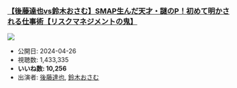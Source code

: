 ### [【後藤達也vs鈴木おさむ】SMAP生んだ天才・謎のP！初めて明かされる仕事術【リスクマネジメントの鬼】](https://www.youtube.com/watch?v=7PgJY5fY5NY)
[![](https://img.youtube.com/vi/7PgJY5fY5NY/sddefault.jpg)](https://www.youtube.com/watch?v=7PgJY5fY5NY)
-   公開日: 2024-04-26
-   視聴数: 1,433,335
-   **いいね数: 10,256**
-   出演者: [後藤達也](/rehacq_fan/people/後藤達也 "wikilink"), [鈴木おさむ](/rehacq_fan/people/鈴木おさむ "wikilink")
